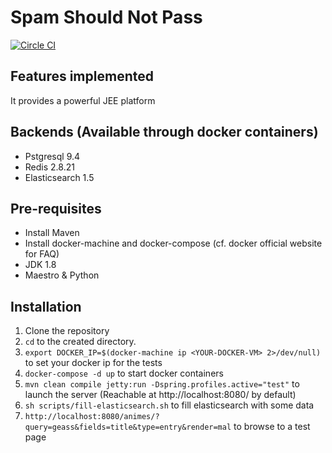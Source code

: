 # Spam Should Not Pass
[![Circle CI](https://circleci.com/gh/v4lproik/spam-should-not-pass.svg?style=svg)](https://circleci.com/gh/v4lproik/spam-should-not-pass)

## Features implemented

It provides a powerful JEE platform

## Backends (Available through docker containers)

- Pstgresql 9.4
- Redis 2.8.21
- Elasticsearch 1.5

## Pre-requisites

- Install Maven 
- Install docker-machine and docker-compose (cf. docker official website for FAQ)
- JDK 1.8
- Maestro & Python

## Installation

1. Clone the repository
2. `cd` to the created directory.
3. `export DOCKER_IP=$(docker-machine ip <YOUR-DOCKER-VM> 2>/dev/null)` to set your docker ip for the tests
4. `docker-compose -d up` to start docker containers
5. `mvn clean compile jetty:run -Dspring.profiles.active="test"` to launch the server (Reachable at http://localhost:8080/ by default)
6. `sh scripts/fill-elasticsearch.sh` to fill elasticsearch with some data
7. `http://localhost:8080/animes/?query=geass&fields=title&type=entry&render=mal` to browse to a test page
